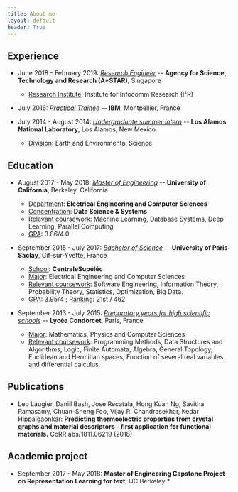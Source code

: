 ```yaml
---
title: About me
layout: default
header: True
---
```

## Experience
* June 2018 - February 2019: [_Research Engineer_](https://www.a-star.edu.sg/i2r/RESEARCH/DEEP-LEARNING) -- **Agency for Science, Technology and Research (A\*STAR)**, Singapore
	* <u>Research Institute</u>: Institute for Infocomm Research (I²R)

* July 2016: [_Practical Trainee_](https://www.ibm.com/ibm/clientcenter/montpellier/index.shtml) -- **IBM**, Montpellier, France
* July 2014 - August 2014: [_Undergraduate summer intern_](https://public.lanl.gov/geophysics/geophysics/index.shtml) -- **Los Alamos National Laboratory**, Los Alamos, New Mexico
	* <u>Division</u>: Earth and Environmental Science  

## Education
* August 2017 - May 2018: [_Master of Engineering_](https://eecs.berkeley.edu/academics/graduate/industry-programs/meng) -- **University of California**, Berkeley, California
    * <u>Department</u>: **Electrical Engineering and Computer Sciences** 
    * <u>Concentration</u>: **Data Science & Systems**
    * <u>Relevant coursework</u>: Machine Learning, Database Systems, Deep Learning, Parallel Computing
    * <u>GPA</u>: 3.86/4.0 

* September 2015 - July 2017: [_Bachelor of Science_](https://www.centralesupelec.fr/en/our-studies) -- **University of Paris-Saclay**, Gif-sur-Yvette, France
    * <u>School</u>: **CentraleSupéléc**
    * <u>Major</u>: Electrical Engineering and Computer Sciences 
    * <u>Relevant coursework</u>: Software Engineering, Information Theory, Probability Theory, Statistics, Optimization, Big Data.
    * <u>GPA</u>: 3.95/4 ; <u>Ranking</u>: 21st / 462
* September 2013 - July 2015: [_Preparatory years for high scientific schools_](https://en.wikipedia.org/wiki/Classe_pr%C3%A9paratoire_aux_grandes_%C3%A9coles) -- **Lycée Condorcet**, Paris, France
    * <u>Major</u>: Mathematics, Physics and Computer Sciences 
    * <u>Relevant coursework</u>: Programming Methods, Data Structures and Algorithms, Logic, Finite Automata, Algebra, General Topology, Euclidean and Hermitian spaces, Function of several real variables and differential calculus.

## Publications
* Leo Laugier, Daniil Bash, Jose Recatala, Hong Kuan Ng, Savitha Ramasamy, Chuan-Sheng Foo, Vijay R. Chandrasekhar, Kedar Hippalgaonkar: **Predicting thermoelectric properties from crystal graphs and material descriptors - first application for functional materials.** CoRR abs/1811.06219 (2018)

## Academic project
* September 2017 - May 2018: **Master of Engineering Capstone Project on Representation Learning for text**, UC Berkeley
	*

